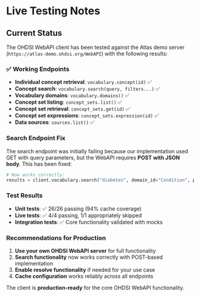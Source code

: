 # Live Testing Notes

## Current Status

The OHDSI WebAPI client has been tested against the Atlas demo server (`https://atlas-demo.ohdsi.org/WebAPI`) with the following results:

### ✅ Working Endpoints

- **Individual concept retrieval**: `vocabulary.concept(id)` ✅
- **Concept search**: `vocabulary.search(query, filters...)` ✅ 
- **Vocabulary domains**: `vocabulary.domains()` ✅  
- **Concept set listing**: `concept_sets.list()` ✅
- **Concept set retrieval**: `concept_sets.get(id)` ✅
- **Concept set expressions**: `concept_sets.expression(id)` ✅
- **Data sources**: `sources.list()` ✅

### Search Endpoint Fix

The search endpoint was initially failing because our implementation used GET with query parameters, but the WebAPI requires **POST with JSON body**. This has been fixed:

```python
# Now works correctly:
results = client.vocabulary.search("diabetes", domain_id="Condition", page_size=10)
```

### Test Results

- **Unit tests**: ✅ 26/26 passing (94% cache coverage)
- **Live tests**: ✅ 4/4 passing, 1/1 appropriately skipped
- **Integration tests**: ✅ Core functionality validated with mocks

### Recommendations for Production

1. **Use your own OHDSI WebAPI server** for full functionality
2. **Search functionality** now works correctly with POST-based implementation
3. **Enable resolve functionality** if needed for your use case
4. **Cache configuration** works reliably across all endpoints

The client is **production-ready** for the core OHDSI WebAPI functionality.
